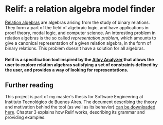 # Relif: a relation algebra model finder

[Relation algebras](https://en.wikipedia.org/wiki/Relation_algebra) are algebras arising from the study of binary relations. They form a part of the field of algebraic logic, and have applications in proof theory, modal logic, and computer science. 
An interesting problem in relation algebras is the so called _representation problem_, which amounts to give a canonical representation of a given relation algebra, in the form of binary relations. This problem doesn't have a solution for all algebras. 

#### Relif is a specification tool inspired by the [Alloy Analyzer](https://alloytools.org/) that allows the user to explore relation algebras satisfying a set of constraints defined by the user, and provides a way of looking for representations. 

## Further reading
This project is part of my master's thesis for Software Engineering at Instituto Tecnológico de Buenos Aires. The document describing the theory and motivation behind the tool (as well as its behavior) [can be downloaded here](paper.pdf). 
Chapter 3 explains how Relif works, describing its grammar and providing examples.
